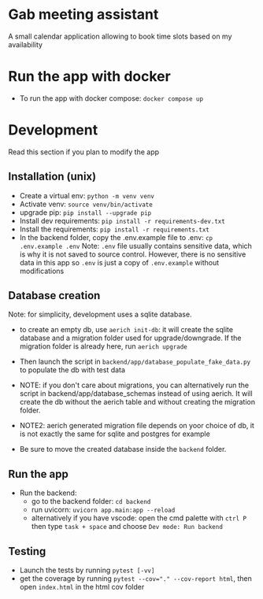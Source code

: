 # Gab meeting assistant

A small calendar application allowing to book time slots based on my availability

# Run the app with docker

- To run the app with docker compose: `docker compose up`

# Development

Read this section if you plan to modify the app

## Installation (unix)

- Create a virtual env: `python -m venv venv`
- Activate venv: `source venv/bin/activate`
- upgrade pip: `pip install --upgrade pip`
- Install dev requirements: `pip install -r requirements-dev.txt`
- Install the requirements: `pip install -r requirements.txt`
- In the backend folder, copy the .env.example file to .env: `cp .env.example .env`
  Note: `.env` file usually contains sensitive data, which is why it is not saved to source
  control. However, there is no sensitive data in this app so `.env` is just a copy of `.env.example` without modifications

## Database creation

Note: for simplicity, development uses a sqlite database.

- to create an empty db, use `aerich init-db`: it will create the sqlite database and a
  migration folder used for upgrade/downgrade. If the migration folder is already here, run `aerich upgrade`

- Then launch the script in `backend/app/database_populate_fake_data.py` to populate the db with test data

- NOTE: if you don't care about migrations, you can alternatively run the script in
  backend/app/database_schemas instead of using aerich. It will create the db without
  the aerich table and without creating the migration folder.
- NOTE2: aerich generated migration file depends on yoor choice of db, it is not exactly
  the same for sqlite and postgres for example

- Be sure to move the created database inside the `backend` folder.

## Run the app

- Run the backend:
  - go to the backend folder: `cd backend`
  - run uvicorn: `uvicorn app.main:app --reload`
  - alternatively if you have vscode: open the cmd palette with `ctrl P` then type `task + space` and choose `Dev mode: Run backend`

## Testing

- Launch the tests by running `pytest [-vv]`
- get the coverage by running `pytest --cov="." --cov-report html`, then open `index.html` in the html cov folder
